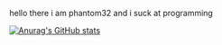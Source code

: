 hello there i am phantom32 and i suck at programming

[![Anurag's GitHub stats](https://github-readme-stats.vercel.app/api?username=phantom32-0&show_icons=true&theme=dark)](https://github.com/anuraghazra/github-readme-stats)
